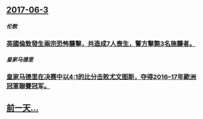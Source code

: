 ## [2017-06-3](/zh/news/2017/06/3/index.md)

##### 伦敦
### [英國倫敦發生兩宗恐怖襲擊，共造成7人喪生，警方擊斃3名施襲者。 ](/zh/news/2017/06/3/英國倫敦發生兩宗恐怖襲擊-共造成7人喪生-警方擊斃3名施襲者.md)
##### 皇家马德里
### [皇家马德里在决赛中以4:1的比分击败尤文图斯，夺得2016–17年歐洲冠軍聯賽冠军。](/zh/news/2017/06/3/皇家马德里在决赛中以4-1的比分击败尤文图斯-夺得2016-17年歐洲冠軍聯賽冠军.md)
## [前一天...](/zh/news/2017/06/2/index.md)

